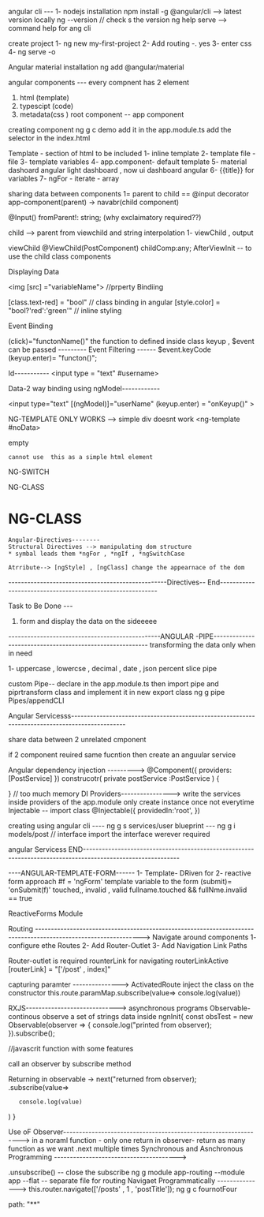 angular cli ---
1- nodejs installation 
npm install -g @angular/cli --> latest version locally 
ng --version // check s the version 
ng help serve --> command help for ang cli 


create project 
1- ng new my-first-project 
2- Add routing -. yes 
3- enter css
4- ng serve -o

Angular material installation 
ng add @angular/material

angular components ---
every compnent has 2 element 
1. html (template)
2. typescipt (code)
3. metadata(css )
root component -- app component


creating component 
ng g c demo
add it in the app.module.ts
add the selector in the index.html 

Template - section of html to be included 
1- inline template 
2- template file - file
3- template variables 
4- app.component- default template 
5- material dashoard angular light dashboard , now ui dashboard angular 
6- {{title}} for variables 
7- ngFor - iterate - array

sharing data between components 
1= parent to child == @input decorator 
app-component(parent) -> navabr(child component)

  @Input()  fromParent!: string; (why exclaimatory required??)

child --> parent 
from viewchild and string interpolation
1- viewChild , output

viewChild
  @ViewChild(PostComponent) childComp:any;
  AfterViewInit -- to use the child class components 

  Displaying Data

  <img [src] ="variableName"> //prperty Bindiing

  [class.text-red] = "bool" // class binding in angular 
   [style.color] = "bool?'red':'green'" // inline styling 

   Event Binding

   (click)="functonName()"  the function to defined inside class
  keyup , $event can be passed 
  --------- Event Filtering ------
   $event.keyCode  
   (keyup.enter)= "functon()";

   Id-----------
   <input type = "text" #username>

   Data-2 way binding using ngModel------------

   <input type="text" [(ngModel)]="userName" (keyup.enter) = "onKeyup()"  >   

   NG-TEMPLATE ONLY WORKS --> simple div doesnt work 
   <ng-template #noData>
        <div >
            empty
        </div>
    </ng-template>

    cannot use  this as a simple html element

NG-SWITCH 

NG-CLASS
  <h1  [ngClass] = "{
        'main': isActive,
        'text-weight' :isActive
    }"> NG-CLASS</h1>


    Angular-Directives--------
    Structural Directives --> manipulating dom structure 
    * symbal leads them *ngFor , *ngIf , *ngSwitchCase 
    
    Atrribute--> [ngStyle] , [ngClass] change the appearnace of the dom 

--------------------------------------------------Directives-- End----------------------------------------------------------
    
Task to Be Done ---
1. form and display the data on the sideeeee

------------------------------------------------ANGULAR -PIPE---------------------------------------------------------
transforming the data only when in need 

1- uppercase , lowercse , decimal , date , json percent 
slice pipe

custom Pipe-- declare in the app.module.ts then import pipe and piprtransform class and implement it in 
new export class 
ng g pipe Pipes/appendCLI

Angular Servicesss-----------------------------------------------------------------------------------------------

share data between 2 unrelated cmponent

if 2 component reuired same fucntion then create an anguular service 

Angular dependency injection --------->
@Component({
  providers:[PostService]
})
construcotr( private postService :PostService )
{

}
// too much memory 
DI Providers---------------->
write the services inside providers of the app.module 
only create instance once  not everytime 
Injectable --
import class 
@Injectable({
  providedIn:'root',
})

creating using angular cli ---- ng g s services/user
blueprint --- ng g i models/post  // interface
import the interface werever required 


angular Servicess END------------------------------------------------------------------------------------------------------------

----ANGULAR-TEMPLATE-FORM------
1- Template- DRiven for 
2- reactive form approach 
#f = 'ngForm' template variable to the form 
(submit)= 'onSubmit(f)'
touched,, invalid , valid 
fullname.touched && fullNme.invalid == true 

ReactiveForms Module

Routing --------------------------------------------------------------------------------------------------------------->
Navigate  around components 
1- configure ethe Routes 
2- Add Router-Outlet 
3- Add Navigation Link Paths 

Router-outlet is required 
rounterLink for navigating 
routerLinkActive 
[routerLink] = "['/post' , index]"

 capturing paramter --------------->
 ActivatedRoute 
 inject the class on the constructor 
 this.route.paramMap.subscribe(value=>
 console.log(value))

 RXJS----------------------------->
 asynchronous programs
 Observable- continous observe a set of strings data 
 inside 
 ngnInit{
  const obsTest  = new  Observable(observer => {
    console.log("printed from observer);
  }).subscribe();

  //javascrit function with some features 

  call an observer by subscribe method 

   Returning in observable -> next("returned from observer);
   .subscribe(value=> 
       
       console.log(value)
   
   )
 }

 Use oF Observer---------------------------------------------------------------->
 in a noraml function - only one return 
 in observer- return as many function as we want
 .next multiple times 
 Synchronous and Asnchronous Programming --------------------------------------->

 .unsubscribe() -- close the subscribe 
 ng g module app-routing --module  app --flat      -- separate file for routing 
 Navigaet Programmatically --------------->
 this.router.navigate(['/posts' , 1 , 'postTitle']);
 ng g c fournotFour

 path: "**"
